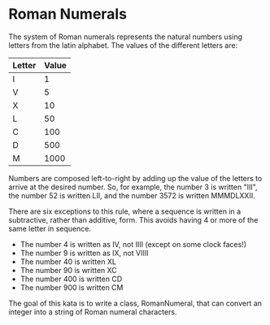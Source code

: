 Roman Numerals
==============

The system of Roman numerals represents the natural numbers using letters from the latin alphabet.
The values of the different letters are:

| Letter | Value |
|--------|-------|
| I      | 1     |
| V      | 5     |
| X      | 10    |
| L      | 50    |
| C      | 100   |
| D      | 500   |
| M      | 1000  |

Numbers are composed left-to-right by adding up the value of the letters to arrive at the desired number.  So,
for example, the number 3 is written "III", the number 52 is written LII, and the number 3572 is written MMMDLXXII.

There are six exceptions to this rule, where a sequence is written in a subtractive, rather than additive, form.
This avoids having 4 or more of the same letter in sequence.

* The number 4 is written as IV, not IIII (except on some clock faces!)
* The number 9 is written as IX, not VIIII
* The number 40 is written XL
* The number 90 is written XC
* The number 400 is written CD
* The number 900 is written CM

The goal of this kata is to write a class, RomanNumeral, that can convert an integer into a string of Roman numeral
characters.
